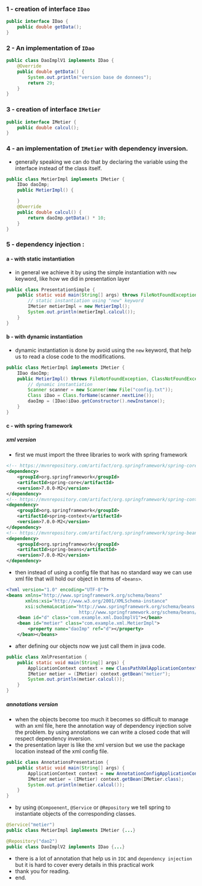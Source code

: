### 1 - creation of interface `IDao`

```java
public interface IDao {
    public double getData();
}
```

### 2 - An implementation of `IDao`

```java
public class DaoImplV1 implements IDao {
    @Override
    public double getData() {
        System.out.println("version base de donnees");
        return 29;
    }
}
```

### 3 - creation of interface `IMetier`

```java
public interface IMetier {
    public double calcul();
}
```

### 4 - an implementation of `IMetier` with dependency inversion.

- generally speaking we can do that by declaring the variable using the interface instead of the class itself.

```java
public class MetierImpl implements IMetier {
    IDao daoImp;
    public MetierImpl() {

    }
    @Override
    public double calcul() {
        return daoImp.getData() * 10;
    }
}
```

### 5 - dependency injection :

#### a - with static instantiation

- in general we achieve it by using the simple instantiation with `new` keyword, like how we did in presentation layer

```java
public class PresentationSimple {
    public static void main(String[] args) throws FileNotFoundException, ClassNotFoundException, InvocationTargetException, InstantiationException, IllegalAccessException, NoSuchMethodException {
        // static instantiation using "new" keyword
        IMetier metierImpl = new MetierImpl();
        System.out.println(metierImpl.calcul());
    }
}
```

#### b - with dynamic instantiation

- dynamic instantiation is done by avoid using the `new` keyword, that help us to read a close code to the modifications.

```java
public class MetierImpl implements IMetier {
    IDao daoImp;
    public MetierImpl() throws FileNotFoundException, ClassNotFoundException, InvocationTargetException, InstantiationException, IllegalAccessException, NoSuchMethodException {
        // dynamic instantiation
        Scanner scanner = new Scanner(new File("config.txt"));
        Class iDao = Class.forName(scanner.nextLine());
        daoImp = (IDao)iDao.getConstructor().newInstance();
    }
}
```

#### c - with spring framework

##### xml version

- first we must import the three libraries to work with spring framework

```xml
<!-- https://mvnrepository.com/artifact/org.springframework/spring-core -->
<dependency>
    <groupId>org.springframework</groupId>
    <artifactId>spring-core</artifactId>
    <version>7.0.0-M2</version>
</dependency>
<!-- https://mvnrepository.com/artifact/org.springframework/spring-context -->
<dependency>
    <groupId>org.springframework</groupId>
    <artifactId>spring-context</artifactId>
    <version>7.0.0-M2</version>
</dependency>
<!-- https://mvnrepository.com/artifact/org.springframework/spring-beans -->
<dependency>
    <groupId>org.springframework</groupId>
    <artifactId>spring-beans</artifactId>
    <version>7.0.0-M2</version>
</dependency>
```

- then instead of using a config file that has no standard way we can use xml file that will hold our object in terms of `<beans>`.

```xml
<?xml version="1.0" encoding="UTF-8"?>
<beans xmlns="http://www.springframework.org/schema/beans"
       xmlns:xsi="http://www.w3.org/2001/XMLSchema-instance"
       xsi:schemaLocation="http://www.springframework.org/schema/beans
                           http://www.springframework.org/schema/beans/spring-beans.xsd">
    <bean id="d" class="com.example.xml.DaoImplV1"></bean>
    <bean id="metier" class="com.example.xml.MetierImpl">
        <property name="daoImp" ref="d"></property>
    </bean></beans>
```

- after defining our objects now we just call them in java code.

```java
public class XmlPresentation {
    public static void main(String[] args) {
        ApplicationContext context = new ClassPathXmlApplicationContext("config.xml");
        IMetier metier = (IMetier) context.getBean("metier");
        System.out.println(metier.calcul());
    }
}
```

##### annotations version

- when the objects become too much it becomes so difficult to manage with an xml file, here the annotation way of dependency injection solve the problem. by using annotations we can write a closed code that will respect dependency inversion.
- the presentation layer is like the xml version but we use the package location instead of the xml config file.

```java
public class AnnotationsPresentation {
    public static void main(String[] args) {
        ApplicationContext context = new AnnotationConfigApplicationContext("com.example.annotations");
        IMetier metier = (IMetier) context.getBean(IMetier.class);
        System.out.println(metier.calcul());
    }
}
```

- by using `@Compoenent`, `@Service` or `@Repository` we tell spring to instantiate objects of the corresponding classes.

```java
@Service("metier")
public class MetierImpl implements IMetier {...}

@Repository("dao2")
public class DaoImplV2 implements IDao {...}
```

- there is a lot of annotation that help us in `IOC` and `dependency injection` but it is hard to cover every details in this practical work
- thank you for reading.
- end.
